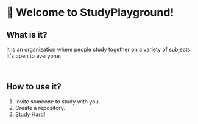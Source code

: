 # 🥳 Welcome to StudyPlayground!

## What is it?

It is an organization where people study together on a variety of subjects. It's open to everyone.

<br />

## How to use it?

1. Invite someone to study with you.
2. Create a repository.
3. Study Hard!
